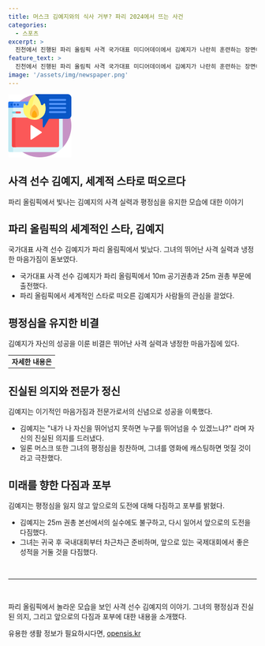 ```yaml
---
title: 머스크 김예지와의 식사 거부? 파리 2024에서 뜨는 사건
categories:
  - 스포츠
excerpt: >
  진천에서 진행된 파리 올림픽 사격 국가대표 미디어데이에서 김예지가 나란히 훈련하는 장면이 공개됐다. 김예지는 자신의 성공 비결에 대해 평정심을 유지하며 솔직하게 이야기했다. 이에 대한 싸이월드 창시자 일론 머스크의 칭찬과 댓글로 화제가 되었으며, 김예지는 0점 처리된 사건에 대한 자신의 심경을 밝히기도 했다. 2028년 엘에이 올림픽을 향한 열망을 밝히며 앞으로의 계획을 언급했다.
feature_text: >
  진천에서 진행된 파리 올림픽 사격 국가대표 미디어데이에서 김예지가 나란히 훈련하는 장면이 공개됐다. 김예지는 자신의 성공 비결에 대해 평정심을 유지하며 솔직하게 이야기했다. 이에 대한 싸이월드 창시자 일론 머스크의 칭찬과 댓글로 화제가 되었으며, 김예지는 0점 처리된 사건에 대한 자신의 심경을 밝히기도 했다. 2028년 엘에이 올림픽을 향한 열망을 밝히며 앞으로의 계획을 언급했다.
image: '/assets/img/newspaper.png'
---
```


<p><img src="/assets/img/news.png" alt="rentncar 속보" /></p>

<h2>사격 선수 김예지, 세계적 스타로 떠오르다</h2>

<p data-ke-size="size16">파리 올림픽에서 빛나는 김예지의 사격 실력과 평정심을 유지한 모습에 대한 이야기</p>

<h2>파리 올림픽의 세계적인 스타, 김예지</h2>

<p data-ke-size="size16">국가대표 사격 선수 김예지가 파리 올림픽에서 빛났다. 그녀의 뛰어난 사격 실력과 냉정한 마음가짐이 돋보였다. </p>

<ul>
  <li>국가대표 사격 선수 김예지가 파리 올림픽에서 10m 공기권총과 25m 권총 부문에 출전했다.</li>
  <li>파리 올림픽에서 세계적인 스타로 떠오른 김예지가 사람들의 관심을 끌었다.</li>
</ul>

<h2>평정심을 유지한 비결</h2>

<p data-ke-size="size16">김예지가 자신의 성공을 이룬 비결은 뛰어난 사격 실력과 냉정한 마음가짐에 있다. </p>

<table>
  <tr>
    <td style="text-align: center; height: 17px;"><b>자세한 내용은</b></td>
  </tr>
</table>

<h2>진실된 의지와 전문가 정신</h2>

<p data-ke-size="size16">김예지는 이기적인 마음가짐과 전문가로서의 신념으로 성공을 이룩했다. </p>

<ul>
  <li>김예지는 "내가 나 자신을 뛰어넘지 못하면 누구를 뛰어넘을 수 있겠느냐?" 라며 자신의 진실된 의지를 드러냈다.</li>
  <li>일론 머스크 또한 그녀의 평정심을 칭찬하며, 그녀를 영화에 캐스팅하면 멋질 것이라고 극찬했다.</li>
</ul>

<h2>미래를 향한 다짐과 포부</h2>

<p data-ke-size="size16">김예지는 평정심을 잃지 않고 앞으로의 도전에 대해 다짐하고 포부를 밝혔다. </p>

<ul>
  <li>김예지는 25m 권총 본선에서의 실수에도 불구하고, 다시 일어서 앞으로의 도전을 다짐했다.</li>
  <li>그녀는 귀국 후 국내대회부터 차근차근 준비하며, 앞으로 있는 국제대회에서 좋은 성적을 거둘 것을 다짐했다.</li>
</ul>

<p data-ke-size="size16">&nbsp;</p>

<hr>

<p data-ke-size="size16">&nbsp;</p>

<p data-ke-size="size16">파리 올림픽에서 놀라운 모습을 보인 사격 선수 김예지의 이야기. 그녀의 평정심과 진실된 의지, 그리고 앞으로의 다짐과 포부에 대한 내용을 소개했다. </p>
유용한 생활 정보가 필요하시다면, <a href="https://opensis.kr" rel="dofollow">opensis.kr</a>


